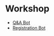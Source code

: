 
# Workshop 

- [Q&A Bot](workshop/q-and-a-bot/README.md)
- [Registration Bot](workshop/registration-bot/README.md)